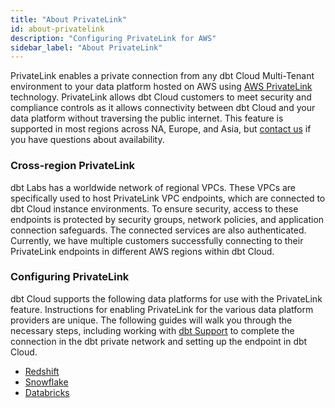 ```yaml
---
title: "About PrivateLink"
id: about-privatelink
description: "Configuring PrivateLink for AWS"
sidebar_label: "About PrivateLink"
---
```


PrivateLink enables a private connection from any dbt Cloud Multi-Tenant environment to your data platform hosted on AWS using [AWS PrivateLink](https://aws.amazon.com/privatelink/) technology. PrivateLink allows dbt Cloud customers to meet security and compliance controls as it allows connectivity between dbt Cloud and your data platform without traversing the public internet. This feature is supported in most regions across NA, Europe, and Asia, but [contact us](https://www.getdbt.com/contact/) if you have questions about availability. 

### Cross-region PrivateLink

dbt Labs has a worldwide network of regional VPCs. These VPCs are specifically used to host PrivateLink VPC endpoints, which are connected to dbt Cloud instance environments. To ensure security, access to these endpoints is protected by security groups, network policies, and application connection safeguards. The connected services are also authenticated. Currently, we have multiple customers successfully connecting to their PrivateLink endpoints in different AWS regions within dbt Cloud.

### Configuring PrivateLink

dbt Cloud supports the following data platforms for use with the PrivateLink feature. Instructions for enabling PrivateLink for the various data platform providers are unique. The following guides will walk you through the necessary steps, including working with [dbt Support](https://docs.getdbt.com/community/resources/getting-help#dbt-cloud-support) to complete the connection in the dbt private network and setting up the endpoint in dbt Cloud.

- [Redshift](/docs/cloud/secure/redshift-privatelink)
- [Snowflake](/docs/cloud/secure/snowflake-privatelink)
- [Databricks](/docs/cloud/secure/databricks-privatelink)

